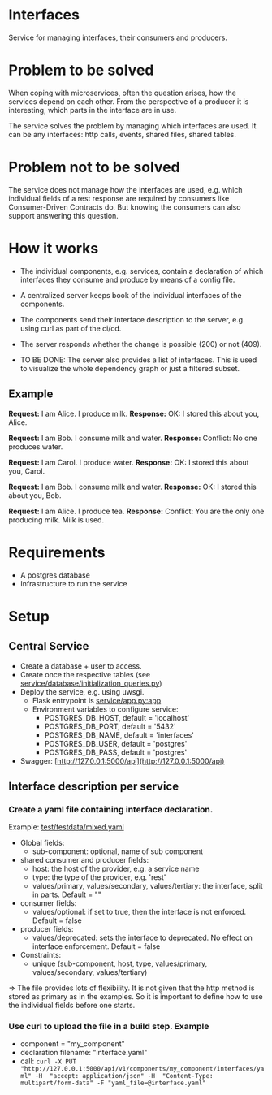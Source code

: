 # Interfaces
Service for managing interfaces, their consumers and producers.

# Problem to be solved

When coping with microservices, often the question arises, how the
services depend on each other. From the perspective of a producer
it is interesting, which parts in the interface are in use.

The service solves the problem by managing which interfaces are used.
It can be any interfaces: http calls, events, shared files, shared tables.

# Problem not to be solved

The service does not manage how the interfaces are used, e.g. which
individual fields of a rest response are required by consumers like
Consumer-Driven Contracts do.
But knowing the consumers can also support answering this question.

# How it works

- The individual components, e.g. services, contain a declaration of
which interfaces they consume and produce by means of a config file.
- A centralized server keeps book of the individual interfaces of the
components.
- The components send their interface description to the server, e.g.
using curl as part of the ci/cd.
- The server responds whether the change is possible (200) or not (409).

- TO BE DONE: The server also provides a list of interfaces. This is
used to visualize the whole dependency graph or just a filtered subset.

## Example

**Request:** I am Alice. I produce milk.
**Response:** OK: I stored this about you, Alice.

**Request:** I am Bob. I consume milk and water.
**Response:** Conflict: No one produces water.

**Request:** I am Carol. I produce water.
**Response:** OK: I stored this about you, Carol.

**Request:** I am Bob. I consume milk and water.
**Response:** OK: I stored this about you, Bob.

**Request:** I am Alice. I produce tea.
**Response:** Conflict: You are the only one producing milk. Milk is used.

# Requirements

- A postgres database
- Infrastructure to run the service

# Setup

## Central Service
- Create a database + user to access.
- Create once the respective tables 
(see [service/database/initialization_queries.py](service/database/initialization_queries.py))
- Deploy the service, e.g. using uwsgi.
  - Flask entrypoint is [service/app.py:app](service/app.py)
  - Environment variables to configure service:
    - POSTGRES_DB_HOST, default = 'localhost'
    - POSTGRES_DB_PORT, default = '5432'
    - POSTGRES_DB_NAME, default = 'interfaces'
    - POSTGRES_DB_USER, default = 'postgres'
    - POSTGRES_DB_PASS, default = 'postgres'
- Swagger: [http://127.0.0.1:5000/api](http://127.0.0.1:5000/api)

## Interface description per service
### Create a yaml file containing interface declaration.
Example: [test/testdata/mixed.yaml](test/testdata/mixed.yaml)
- Global fields:
  - sub-component: optional, name of sub component
- shared consumer and producer fields:
  - host: the host of the provider, e.g. a service name
  - type: the type of the provider, e.g. 'rest'
  - values/primary, values/secondary, values/tertiary: the interface, split in parts. Default = ""
- consumer fields:
  - values/optional: if set to true, then the interface is not enforced. Default = false
- producer fields:
  - values/deprecated: sets the interface to deprecated. No effect on interface enforcement. Default = false
- Constraints:
  - unique (sub-component, host, type, values/primary, values/secondary, values/tertiary)

=> The file provides lots of flexibility.
It is not given that the http method is stored as primary as in the examples.
So it is important to define how to use the individual fields before one starts.

### Use curl to upload the file in a build step. Example
- component = "my_component"
- declaration filename: "interface.yaml"
- call: ` curl -X PUT "http://127.0.0.1:5000/api/v1/components/my_component/interfaces/yaml" -H  "accept: application/json" -H  "Content-Type: multipart/form-data" -F "yaml_file=@interface.yaml"
`
  